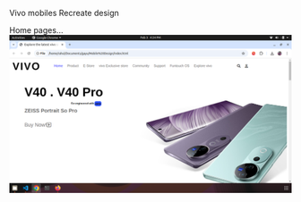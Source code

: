 Vivo mobiles Recreate design

Home pages...
![image alt](https://github.com/gayathri-36/Mobile-design/blob/107b9ba727b769ad134038766805c5cf17c17b6a/Vivo%20Mobile/Home%20page.png)
